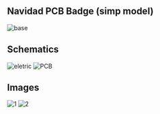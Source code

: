 ## Navidad PCB Badge (simp model) ##

![base](https://github.com/GuriDev/navidad-badge/blob/main/images/Gadin.png?raw=true)

## Schematics ##
![eletric](https://github.com/GuriDev/navidad-badge/blob/main/images/Schematic.png?raw=true)              ![PCB](https://github.com/GuriDev/navidad-badge/blob/main/images/S.png?raw=true)

## Images ##

![1](https://github.com/GuriDev/navidad-badge/blob/main/images/Gado.png?raw=true)  ![2](https://github.com/GuriDev/navidad-badge/blob/main/images/GadoTr%C3%A1s.png?raw=true)
